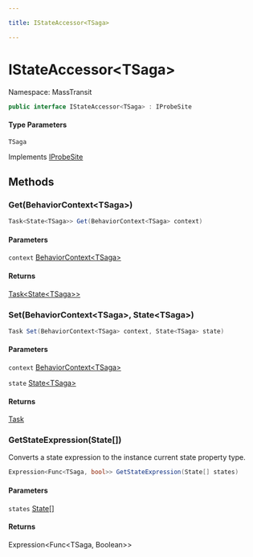 ```yaml
---

title: IStateAccessor<TSaga>

---
```


# IStateAccessor\<TSaga\>

Namespace: MassTransit

```csharp
public interface IStateAccessor<TSaga> : IProbeSite
```

#### Type Parameters

`TSaga`<br/>

Implements [IProbeSite](../masstransit/iprobesite)

## Methods

### **Get(BehaviorContext\<TSaga\>)**

```csharp
Task<State<TSaga>> Get(BehaviorContext<TSaga> context)
```

#### Parameters

`context` [BehaviorContext\<TSaga\>](../masstransit/behaviorcontext-1)<br/>

#### Returns

[Task\<State\<TSaga\>\>](https://learn.microsoft.com/en-us/dotnet/api/system.threading.tasks.task-1)<br/>

### **Set(BehaviorContext\<TSaga\>, State\<TSaga\>)**

```csharp
Task Set(BehaviorContext<TSaga> context, State<TSaga> state)
```

#### Parameters

`context` [BehaviorContext\<TSaga\>](../masstransit/behaviorcontext-1)<br/>

`state` [State\<TSaga\>](../masstransit/state-1)<br/>

#### Returns

[Task](https://learn.microsoft.com/en-us/dotnet/api/system.threading.tasks.task)<br/>

### **GetStateExpression(State[])**

Converts a state expression to the instance current state property type.

```csharp
Expression<Func<TSaga, bool>> GetStateExpression(State[] states)
```

#### Parameters

`states` [State[]](../masstransit/state)<br/>

#### Returns

Expression\<Func\<TSaga, Boolean\>\><br/>
